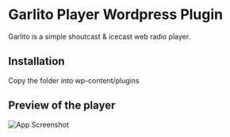 # Garlito Player Wordpress Plugin

Garlito is a simple shoutcast & icecast web radio player.

## Installation

Copy the folder into wp-content/plugins


## Preview of the player

![App Screenshot](https://boheme-radio.com/wp-content/uploads/2021/09/playerr.png)

  
